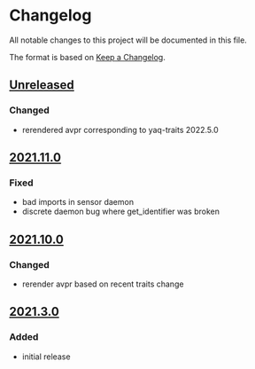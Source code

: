# Changelog
All notable changes to this project will be documented in this file.

The format is based on [Keep a Changelog](https://keepachangelog.com/).

## [Unreleased]

### Changed
- rerendered avpr corresponding to yaq-traits 2022.5.0

## [2021.11.0]

### Fixed
- bad imports in sensor daemon
- discrete daemon bug where get_identifier was broken

## [2021.10.0]

### Changed
- rerender avpr based on recent traits change

## [2021.3.0]

### Added
- initial release

[Unreleased]: https://gitlab.com/yaq/yaqd-scpi/-/compare/v2021.11.0...main
[2021.11.0]: https://gitlab.com/yaq/yaqd-scpi/-/compare/v2021.10.0...v2021.11.0
[2021.10.0]: https://gitlab.com/yaq/yaqd-scpi/-/compare/v2021.3.0...v2021.10.0
[2021.3.0]: https://gitlab.com/yaq/yaqd-scpi/-/tags/v2021.3.0
